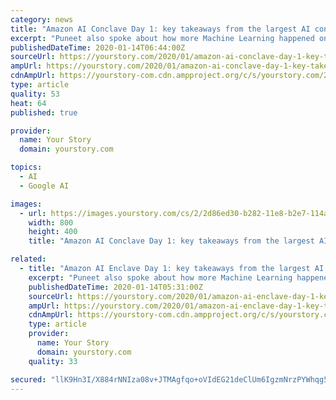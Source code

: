 ```yaml
---
category: news
title: "Amazon AI Conclave Day 1: key takeaways from the largest AI conclave in the country"
excerpt: "Puneet also spoke about how more Machine Learning happened on AWS than anywhere else, citing impressive metrics that included over 10,000 customers, twice the customer references and that eighty-five percent of all Tensorflow-based projects in the cloud are running on AWS. He also referenced how Freshworks, India’s locally grown and globally ..."
publishedDateTime: 2020-01-14T06:44:00Z
sourceUrl: https://yourstory.com/2020/01/amazon-ai-conclave-day-1-key-takeaways
ampUrl: https://yourstory.com/2020/01/amazon-ai-conclave-day-1-key-takeaways/amp
cdnAmpUrl: https://yourstory-com.cdn.ampproject.org/c/s/yourstory.com/2020/01/amazon-ai-conclave-day-1-key-takeaways/amp
type: article
quality: 53
heat: 64
published: true

provider:
  name: Your Story
  domain: yourstory.com

topics:
  - AI
  - Google AI

images:
  - url: https://images.yourstory.com/cs/2/2d86ed30-b282-11e8-b2e7-114aea10c711/1578974924672.jpeg?fm=png&amp;auto=format
    width: 800
    height: 400
    title: "Amazon AI Conclave Day 1: key takeaways from the largest AI conclave in the country"

related:
  - title: "Amazon AI Enclave Day 1: key takeaways from the largest AI conclave in the country"
    excerpt: "Puneet also spoke about how more Machine Learning happened on AWS than anywhere else, citing impressive metrics that included over 10,000 customers, twice the customer references and that eighty-five percent of all Tensorflow-based projects in the cloud are running on AWS. He also referenced how Freshworks, India’s locally grown and globally ..."
    publishedDateTime: 2020-01-14T05:31:00Z
    sourceUrl: https://yourstory.com/2020/01/amazon-ai-enclave-day-1-key-takeaways
    ampUrl: https://yourstory.com/2020/01/amazon-ai-enclave-day-1-key-takeaways/amp
    cdnAmpUrl: https://yourstory-com.cdn.ampproject.org/c/s/yourstory.com/2020/01/amazon-ai-enclave-day-1-key-takeaways/amp
    type: article
    provider:
      name: Your Story
      domain: yourstory.com
    quality: 33

secured: "llK9Hn3I/X884rNNIza08v+JTMAgfqo+oVIdEG21deClUm6IgzmNrzPYWhqg505b4HCdLV2V+Ogcx32+jTYy6NlwqrURH/rv/QsWCM9HJ57rCL4072w00kN7A16G9LOPD6zgU7NXfEw8N5U8u2Wm4dzn64VlPx4WkvYbrolmiOT3KZmn9xU3SVJKKy7k4rH3vASnAwIkrw6nFEfbth16u8xFvXa86qh2sBh1jn6SX5ak8Y3lhBkbIZih1zAtzJirOVTVP6/ZEzGzmEfYbPWpOr9WVdIrFzGllT0H5InMTS8=;KDGeJW0rwSl2OQSBIehzxQ=="
---
```


